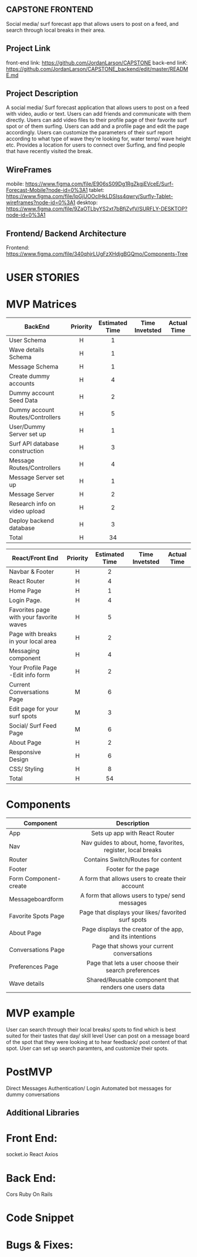 
## CAPSTONE FRONTEND

Social media/ surf forecast app that allows users to post on a feed, and search through local breaks in their area. 

## Project Link

front-end link: https://github.com/JordanLarson/CAPSTONE
back-end linK: https://github.com/JordanLarson/CAPSTONE_backend/edit/master/README.md
## Project Description
A social media/ Surf forecast application that allows users to post on a feed with video, audio or text. 
Users can add friends and communicate with them directly. 
Users can add video files to their profile page of their favorite surf spot or of them surfing. 
Users can add and a profile page and edit the page accordingly.
Users can customize the parameters of their surf report according to what type of wave they're looking for,
water temp/ wave height etc.
Provides a location for users to connect over Surfing, and find people that have recently visited the break.

## WireFrames
mobile: https://www.figma.com/file/E906sS09Dg1RgZkgjEVceE/Surf-Forecast-Mobile?node-id=0%3A1
tablet: https://www.figma.com/file/lpGjUOOclHkLDSIss4qwry/Surfly-Tablet-wireframes?node-id=0%3A1
desktop: https://www.figma.com/file/9ZaOTLbyYS2xt7bBfjZvfV/SURFLY-DESKTOP?node-id=0%3A1

## Frontend/ Backend Architecture

Frontend: https://www.figma.com/file/340qhjrLUgFzXHdjgBGQmo/Components-Tree
# USER STORIES

# MVP Matrices

| BackEnd                            | Priority | Estimated Time | Time Invetsted | Actual Time |
| ---------------------------------- | :------: | :------------: | :------------: | :---------: |
| User Schema                        |    H     |       1        |                |             |
| Wave details Schema                |    H     |       1        |                |             |
| Message Schema                     |    H     |       1        |                |             |
| Create dummy accounts              |    H     |       4        |                |             |
| Dummy account Seed Data            |    H     |       2        |                |             |
| Dummy account Routes/Controllers   |    H     |       5        |                |             |
| User/Dummy Server set up           |    H     |       1        |                |             |
| Surf API database construction     |    H     |       3        |                |             |
| Message Routes/Controllers         |    H     |       4        |                |             |
| Message Server set up              |    H     |       1        |                |             |
| Message Server                     |    H     |       2        |                |             |
| Research info on video upload      |    H     |       2        |                |             |
| Deploy backend database            |    H     |       3        |                |             |
| Total                              |    H     |       34       |                |             |

| React/Front End                               | Priority | Estimated Time | Time Invetsted | Actual Time |
| --------------------------------------------- | :------: | :------------: | :------------: | :---------: |
| Navbar & Footer                               |    H     |       2        |                |             |
| React Router                                  |    H     |       4        |                |             |
| Home Page                                     |    H     |       1        |                |             |
| Login Page.                                   |    H     |       4        |                |             |
| Favorites page with your favorite waves       |    H     |       5        |                |             |
| Page with breaks in your local area           |    H     |       2        |                |             |
| Messaging component                           |    H     |       4        |                |             |
| Your Profile Page -Edit info form             |    H     |       2        |                |             |
| Current Conversations Page                    |    M     |       6        |                |             |
| Edit page for your surf spots                 |    M     |       3        |                |             |
| Social/ Surf Feed Page                        |    M     |       6        |                |             |
| About Page                                    |    H     |       2        |                |             |
| Responsive Design                             |    H     |       6        |                |             |
| CSS/ Styling                                  |    H     |       8        |                |             |
| Total                                         |    H     |       54       |                |             |

# Components

| Component              |                               Description                                |
| ---------------------- | :----------------------------------------------------------------------: |
| App                    |                      Sets up app with React Router                       |
| Nav                    |        Nav guides to about, home, favorites, register, local breaks      |
| Router                 |                    Contains Switch/Routes for content                    |
| Footer                 |                           Footer for the page                            |
| Form Component-create  |             A form that allows users to create their account             |
| Messageboardform       |             A form that allows users to type/ send messages              |
| Favorite Spots Page    |                 Page that displays your likes/ favorited surf spots      |
| About Page             |             Page displays the creator of the app, and its intentions     |
| Conversations Page     |                Page that shows your current conversations                |
| Preferences Page       |          Page that lets a user choose their search preferences           |
| Wave details           |          Shared/Reusable component that renders one users data           |

# MVP example
User can search through their local breaks/ spots to find which is best suited for their tastes that day/ skill level
User can post on a message board of the spot that they were looking at to hear feedback/ post content of that spot.
User can set up search paramters, and customize their spots.

# PostMVP
Direct Messages
Authentication/ Login
Automated bot messages for dummy conversations


## Additional Libraries

# Front End:
socket.io
React
Axios
# Back End:
Cors
Ruby On Rails
# Code Snippet

# Bugs & Fixes:


